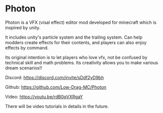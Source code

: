 # Photon
Photon is a VFX (visal effect) editor mod developed for minecraft which is inspired by unity.

It includes unity's particle system and the trailing system. Can help modders create effects for their contents, and players can also enjoy effects by command.

Its original intention is to let players who love vfx, not be confused by technical skill and math problems. Its creativity allows you to make various dream scenarios!!



Discord: https://discord.com/invite/sDdf2yD9bh

Github: https://github.com/Low-Drag-MC/Photon

Video: https://youtu.be/rdB0qVXRgaY



There will be video tutorials in details in the future.
